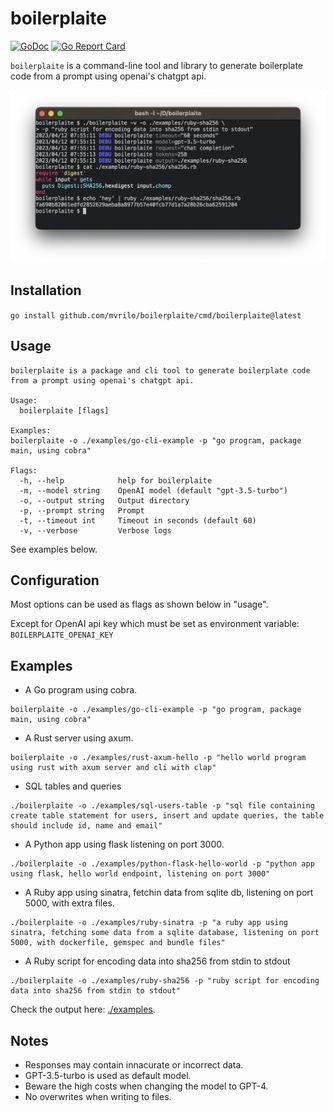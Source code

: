 # boilerplaite

[![GoDoc](https://godoc.org/github.com/mvrilo/boilerplaite?status.svg)](https://godoc.org/github.com/mvrilo/boilerplaite)
[![Go Report Card](https://goreportcard.com/badge/github.com/mvrilo/boilerplaite)](https://goreportcard.com/report/github.com/mvrilo/boilerplaite)

`boilerplaite` is a command-line tool and library to generate boilerplate code from a prompt using openai's chatgpt api.

![demo](examples/demo.png)

## Installation

`go install github.com/mvrilo/boilerplaite/cmd/boilerplaite@latest`

## Usage

```
boilerplaite is a package and cli tool to generate boilerplate code from a prompt using openai's chatgpt api.

Usage:
  boilerplaite [flags]

Examples:
boilerplaite -o ./examples/go-cli-example -p "go program, package main, using cobra"

Flags:
  -h, --help            help for boilerplaite
  -m, --model string    OpenAI model (default "gpt-3.5-turbo")
  -o, --output string   Output directory
  -p, --prompt string   Prompt
  -t, --timeout int     Timeout in seconds (default 60)
  -v, --verbose         Verbose logs
```

See examples below.

## Configuration

Most options can be used as flags as shown below in "usage".

Except for OpenAI api key which must be set as environment variable: `BOILERPLAITE_OPENAI_KEY`

## Examples

- A Go program using cobra.

```
boilerplaite -o ./examples/go-cli-example -p "go program, package main, using cobra"
```

- A Rust server using axum.

```
boilerplaite -o ./examples/rust-axum-hello -p "hello world program using rust with axum server and cli with clap"
```

- SQL tables and queries

```
./boilerplaite -o ./examples/sql-users-table -p "sql file containing create table statement for users, insert and update queries, the table should include id, name and email"
```

- A Python app using flask listening on port 3000.

```
./boilerplaite -o ./examples/python-flask-hello-world -p "python app using flask, hello world endpoint, listening on port 3000"
```

- A Ruby app using sinatra, fetchin data from sqlite db, listening on port 5000, with extra files.

```
./boilerplaite -o ./examples/ruby-sinatra -p "a ruby app using sinatra, fetching some data from a sqlite database, listening on port 5000, with dockerfile, gemspec and bundle files"
```

- A Ruby script for encoding data into sha256 from stdin to stdout

```
./boilerplaite -o ./examples/ruby-sha256 -p "ruby script for encoding data into sha256 from stdin to stdout"
```

Check the output here: [./examples](examples).

## Notes

- Responses may contain innacurate or incorrect data.
- GPT-3.5-turbo is used as default model.
- Beware the high costs when changing the model to GPT-4.
- No overwrites when writing to files.
